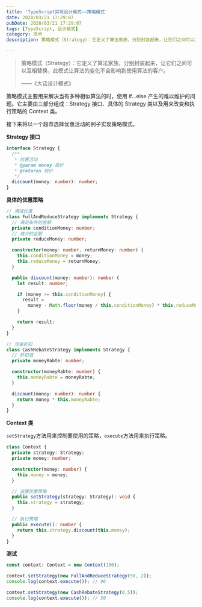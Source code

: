 ```yaml
---
title: 'TypeScript实现设计模式——策略模式'
date: 2020/03/21 17:29:07
pubDate: 2020/03/21 17:29:07
tags: [TypeScript, 设计模式]
category: 技术
description: 策略模式（Strategy）：它定义了算法家族，分别封装起来，让它们之间可以互相替换，此模式让算法的变化不会影响到使用算法的客户。——《大话设计模式》

---
```


> 策略模式（Strategy）：它定义了算法家族，分别封装起来，让它们之间可以互相替换，此模式让算法的变化不会影响到使用算法的客户。
>
> ——《大话设计模式》

策略模式主要用来解决当有多种相似算法的时，使用 if...else 产生的难以维护的问题。它主要由三部分组成：Strategy 接口、具体的 Strategy 类以及用来改变和执行策略的 Context 类。

接下来将以一个超市选择优惠活动的例子实现策略模式。

**Strategy 接口**

```typescript
interface Strategy {
  /**
   * 优惠活动
   * @param money 原价
   * @returns 现价
   */
  discount(money: number): number;
}
```

**具体的优惠策略**

```typescript
// 满减优惠
class FullAndReduceStrategy implements Strategy {
  // 满足条件的金额
  private conditionMoney: number;
  // 减少的金额
  private reduceMoney: number;

  constructor(money: number, returnMoney: number) {
    this.conditionMoney = money;
    this.reduceMoney = returnMoney;
  }

  public discount(money: number): number {
    let result: number;

    if (money >= this.conditionMoney) {
      result =
        money - Math.floor(money / this.conditionMoney) * this.reduceMoney;
    }

    return result;
  }
}

// 现金折扣
class CashRebateStrategy implements Strategy {
  // 折扣值
  private moneyRabte: number;

  constructor(moneyRabte: number) {
    this.moneyRabte = moneyRabte;
  }

  discount(money: number): number {
    return money * this.moneyRabte;
  }
}
```

**Context 类**

`setStrategy`方法用来控制要使用的策略，`execute`方法用来执行策略。

```typescript
class Context {
  private strategy: Strategy;
  private money: number;

  constructor(money: number) {
    this.money = money;
  }

  // 设置优惠策略
  public setStrategy(strategy: Strategy): void {
    this.strategy = strategy;
  }

  // 执行策略
  public execute(): number {
    return this.strategy.discount(this.money);
  }
}
```

**测试**

```typescript
const context: Context = new Context(100);

context.setStrategy(new FullAndReduceStrategy(50, 2));
console.log(context.execute()); // 96

context.setStrategy(new CashRebateStrategy(0.5));
console.log(context.execute()); // 50
```
